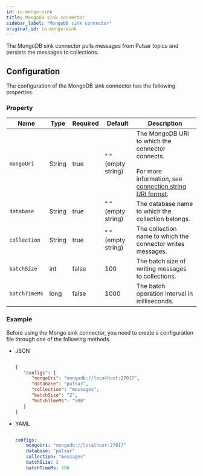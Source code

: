 ```yaml
---
id: io-mongo-sink
title: MongoDB sink connector
sidebar_label: "MongoDB sink connector"
original_id: io-mongo-sink
---
```


The MongoDB sink connector pulls messages from Pulsar topics 
and persists the messages to collections.

## Configuration

The configuration of the MongoDB sink connector has the following properties.

### Property

| Name | Type|Required | Default | Description 
|------|----------|----------|---------|-------------|
| `mongoUri` | String| true| " " (empty string) | The MongoDB URI to which the connector connects. <br /><br />For more information, see [connection string URI format](https://docs.mongodb.com/manual/reference/connection-string/). |
| `database` | String| true| " " (empty string)| The database name to which the collection belongs. |
| `collection` | String| true| " " (empty string)| The collection name to which the connector writes messages. |
| `batchSize` | int|false|100 | The batch size of writing messages to collections. |
| `batchTimeMs` |long|false|1000| The batch operation interval in milliseconds. |


### Example

Before using the Mongo sink connector, you need to create a configuration file through one of the following methods.

* JSON

  ```json
  
  {
     "configs": {
        "mongoUri": "mongodb://localhost:27017",
        "database": "pulsar",
        "collection": "messages",
        "batchSize": "2",
        "batchTimeMs": "500"
     }
  }
  
  ```

* YAML

  ```yaml
  
  configs:
      mongoUri: "mongodb://localhost:27017"
      database: "pulsar"
      collection: "messages"
      batchSize: 2
      batchTimeMs: 500
  
  ```

